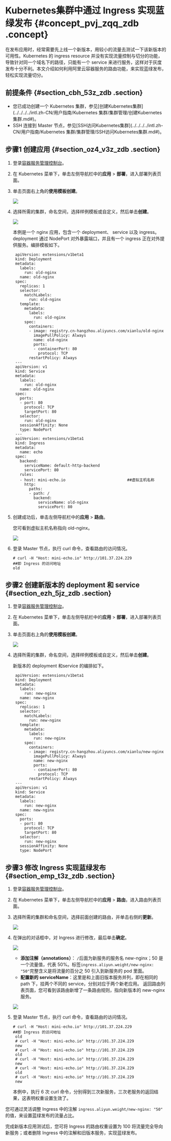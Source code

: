 # Kubernetes集群中通过 Ingress 实现蓝绿发布 {#concept_pvj_zqq_zdb .concept}

在发布应用时，经常需要先上线一个新版本，用较小的流量去测试一下该新版本的可用性。Kubernetes 的 ingress resource 并没有实现流量控制与切分的功能，导致针对同一个域名下的路径，只能有一个 service 来进行服务，这样对于灰度发布十分不利。本文介绍如何利用阿里云容器服务的路由功能，来实现蓝绿发布，轻松实现流量切分。

## 前提条件 {#section_cbh_53z_zdb .section}

-   您已成功创建一个 Kubernetes 集群，参见[创建Kubernetes集群](../../../../intl.zh-CN/用户指南/Kubernetes 集群/集群管理/创建Kubernetes集群.md#)。
-   SSH 连接到 Master 节点，参见[SSH访问Kubernetes集群](../../../../intl.zh-CN/用户指南/Kubernetes 集群/集群管理/SSH访问Kubernetes集群.md#)。

## 步骤1 创建应用 {#section_oz4_v3z_zdb .section}

1.  登录[容器服务管理控制台](https://cs.console.aliyun.com)。
2.  在 Kubernetes 菜单下，单击左侧导航栏中的**应用** \> **部署**，进入部署列表页面。
3.  单击页面右上角的**使用模板创建**。

    ![](http://static-aliyun-doc.oss-cn-hangzhou.aliyuncs.com/assets/img/15821/15349323099950_zh-CN.png)

4.  选择所需的集群，命名空间，选择样例模板或自定义，然后单击**创建**。

    ![](http://static-aliyun-doc.oss-cn-hangzhou.aliyuncs.com/assets/img/15821/15349323099951_zh-CN.png)

    本例是一个 nginx 应用，包含一个 deployment、 service 以及 ingress。deployment 通过 NodePort 对外暴露端口，并且有一个 ingress 正在对外提供服务。编排模板如下。

    ```
     apiVersion: extensions/v1beta1
     kind: Deployment
     metadata:
       labels:
         run: old-nginx
       name: old-nginx
     spec:
       replicas: 1
       selector:
         matchLabels:
           run: old-nginx
       template:
         metadata:
           labels:
             run: old-nginx
         spec:
           containers:
           - image: registry.cn-hangzhou.aliyuncs.com/xianlu/old-nginx
             imagePullPolicy: Always
             name: old-nginx
             ports:
             - containerPort: 80
               protocol: TCP
           restartPolicy: Always
     ---
     apiVersion: v1
     kind: Service
     metadata:
       labels:
         run: old-nginx
       name: old-nginx
     spec:
       ports:
       - port: 80
         protocol: TCP
         targetPort: 80
       selector:
         run: old-nginx
       sessionAffinity: None
       type: NodePort
     ---
     apiVersion: extensions/v1beta1
     kind: Ingress
     metadata:
       name: echo
     spec:
       backend:
         serviceName: default-http-backend
         servicePort: 80
       rules:
       - host: mini-echo.io                           ##虚拟主机名称
         http:
           paths:
           - path: /
             backend:
               serviceName: old-nginx
               servicePort: 80
    ```

5.  创建成功后，单击左侧导航栏中的**应用** \> **路由**。

    您可看到虚拟主机名称指向 old-nginx。

    ![](http://static-aliyun-doc.oss-cn-hangzhou.aliyuncs.com/assets/img/15821/15349323099956_zh-CN.png)

6.  登录 Master 节点，执行 curl 命令，查看路由的访问情况。

    ```
    # curl -H "Host: mini-echo.io" http://101.37.224.229                ##即 Ingress 的访问地址
    old
    ```


## 步骤2 创建新版本的 deployment 和 service {#section_ezh_5jz_zdb .section}

1.  登录[容器服务管理控制台](https://cs.console.aliyun.com)。
2.  在 Kubernetes 菜单下，单击左侧导航栏中的**应用** \> **部署**，进入部署列表页面。
3.  单击页面右上角的**使用模板创建**。

    ![](http://static-aliyun-doc.oss-cn-hangzhou.aliyuncs.com/assets/img/15821/15349323099957_zh-CN.png)

4.  选择所需的集群，命名空间，选择样例模板或自定义，然后单击**创建**。

    新版本的 deployment 和service 的编排如下。

    ```
     apiVersion: extensions/v1beta1
     kind: Deployment
     metadata:
       labels:
         run: new-nginx
       name: new-nginx
     spec:
       replicas: 1
       selector:
         matchLabels:
           run: new-nginx
       template:
         metadata:
           labels:
             run: new-nginx
         spec:
           containers:
           - image: registry.cn-hangzhou.aliyuncs.com/xianlu/new-nginx
             imagePullPolicy: Always
             name: new-nginx
             ports:
             - containerPort: 80
               protocol: TCP
           restartPolicy: Always
     ---
     apiVersion: v1
     kind: Service
     metadata:
       labels:
         run: new-nginx
       name: new-nginx
     spec:
       ports:
       - port: 80
         protocol: TCP
         targetPort: 80
       selector:
         run: new-nginx
       sessionAffinity: None
       type: NodePort
    ```


## 步骤3 修改 Ingress 实现蓝绿发布 {#section_emp_t3z_zdb .section}

1.  登录[容器服务管理控制台](https://cs.console.aliyun.com)。
2.  在 Kubernetes 菜单下，单击左侧导航栏中的**应用** \> **路由**，进入路由列表页面。
3.  选择所需的集群和命名空间，选择前面创建的路由，并单击右侧的**更新**。

    ![](http://static-aliyun-doc.oss-cn-hangzhou.aliyuncs.com/assets/img/15821/15349323099958_zh-CN.png)

4.  在弹出的对话框中，对 Ingress 进行修改，最后单击**确定**。

    ![](http://static-aliyun-doc.oss-cn-hangzhou.aliyuncs.com/assets/img/15821/15349323099959_zh-CN.png)

    -   **添加注解（annotations）**： `/`后面为新服务的服务名 new-nginx；50 是一个流量值，代表 50%。标签`ingress.aliyun.weight/new-nginx: "50"`完整含义是将流量的百分之 50 引入到新服务的 pod 里面。
    -   **配置新的 serviceName**：这里是和上面旧版本服务并列，即在相同的 path 下，挂两个不同的 service，分别对应于两个新老应用。
    返回路由列表页面，您可看到该路由新增了一条路由规则，指向新版本的 new-nginx 服务。

    ![](http://static-aliyun-doc.oss-cn-hangzhou.aliyuncs.com/assets/img/15821/15349323099960_zh-CN.png)

5.  登录 Master 节点，执行 curl 命令，查看路由的访问情况。

    ```
    # curl -H "Host: mini-echo.io" http://101.37.224.229               ##即 Ingress 的访问地址
     old
     # curl -H "Host: mini-echo.io" http://101.37.224.229
     new
     # curl -H "Host: mini-echo.io" http://101.37.224.229
     old
     # curl -H "Host: mini-echo.io" http://101.37.224.229
     new
     # curl -H "Host: mini-echo.io" http://101.37.224.229
     old
     # curl -H "Host: mini-echo.io" http://101.37.224.229
     new
    ```

    本例中，执行 6 次 curl 命令，分别得到三次新服务，三次老服务的返回结果，这表明权重设置生效了。


您可通过灵活调整 Ingress 中的注解 `ingress.aliyun.weight/new-nginx: "50"` 的值，来设置蓝绿发布的流量占比。

完成新版本应用测试后，您可将 Ingress 的路由权重设置为 100 将流量完全导向新服务；或者删除 Ingress 中的注解和旧版本服务，实现蓝绿发布。

